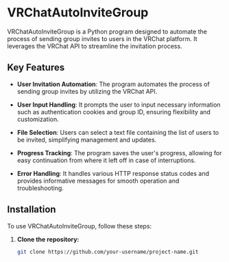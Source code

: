 # VRChatAutoInviteGroup

VRChatAutoInviteGroup is a Python program designed to automate the process of sending group invites to users in the VRChat platform. It leverages the VRChat API to streamline the invitation process.

## Key Features

- **User Invitation Automation**: The program automates the process of sending group invites by utilizing the VRChat API.

- **User Input Handling**: It prompts the user to input necessary information such as authentication cookies and group ID, ensuring flexibility and customization.

- **File Selection**: Users can select a text file containing the list of users to be invited, simplifying management and updates.

- **Progress Tracking**: The program saves the user's progress, allowing for easy continuation from where it left off in case of interruptions.

- **Error Handling**: It handles various HTTP response status codes and provides informative messages for smooth operation and troubleshooting.

## Installation

To use VRChatAutoInviteGroup, follow these steps:

1. **Clone the repository:**  
   ```bash
   git clone https://github.com/your-username/project-name.git
